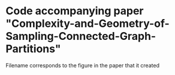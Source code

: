 # Code accompanying paper "Complexity-and-Geometry-of-Sampling-Connected-Graph-Partitions"

Filename corresponds to the figure in the paper that it created
